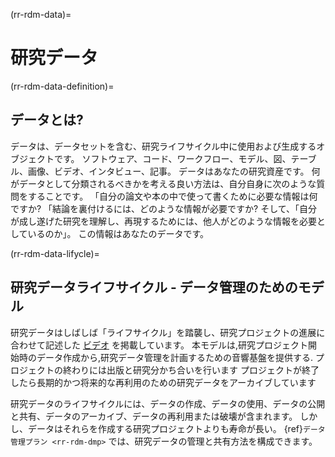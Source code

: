 (rr-rdm-data)=
# 研究データ

(rr-rdm-data-definition)=
## データとは?

データは、データセットを含む、研究ライフサイクル中に使用および生成するオブジェクトです。 ソフトウェア、コード、ワークフロー、モデル、図、テーブル、画像、ビデオ、インタビュー、記事。 データはあなたの研究資産です。 何がデータとして分類されるべきかを考える良い方法は、自分自身に次のような質問をすることです。 「自分の論文や本の中で使って書くために必要な情報は何ですか? 「結論を裏付けるには、どのような情報が必要ですか? そして、「自分が成し遂げた研究を理解し、再現するためには、他人がどのような情報を必要としているのか」。 この情報はあなたのデータです。

(rr-rdm-data-lifycle)=
## 研究データライフサイクル - データ管理のためのモデル

研究データはしばしば「ライフサイクル」を踏襲し、研究プロジェクトの進展に合わせて記述した [ビデオ](https://www.youtube.com/watch?v=-wjFMMQD3UA) を掲載しています。 本モデルは,研究プロジェクト開始時のデータ作成から,研究データ管理を計画するための音響基盤を提供する. プロジェクトの終わりには出版と研究分かち合いを行います プロジェクトが終了したら長期的かつ将来的な再利用のための研究データをアーカイブしています

研究データのライフサイクルには、データの作成、データの使用、データの公開と共有、データのアーカイブ、データの再利用または破壊が含まれます。 しかし、データはそれらを作成する研究プロジェクトよりも寿命が長い。 {ref}`データ管理プラン <rr-rdm-dmp>` では、研究データの管理と共有方法を構成できます。
